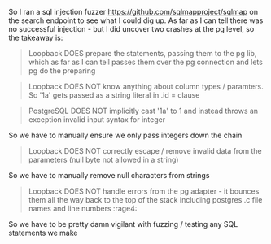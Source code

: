 So I ran a sql injection fuzzer https://github.com/sqlmapproject/sqlmap on the search endpoint to see what I could dig up. As far as I can tell there was no successful injection - but I did uncover two crashes at the pg level, so the takeaway is:

> Loopback DOES prepare the statements, passing them to the pg lib, which as far as I can tell passes them over the pg connection and lets pg do the preparing

> Loopback DOES NOT know anything about column types / paramters. So '1a' gets passed as a string literal in .id = clause

> PostgreSQL DOES NOT implicitly cast '1a' to 1 and instead throws an exception invalid input syntax for integer

So we have to manually ensure we only pass integers down the chain

> Loopback DOES NOT correctly escape / remove invalid data from the parameters (null byte not allowed in a string)

So we have to manually remove null characters from strings

> Loopback DOES NOT handle errors from the pg adapter - it bounces them all the way back to the top of the stack including postgres .c file names and line numbers :rage4:

So we have to be pretty damn vigilant with fuzzing / testing any SQL statements we make
